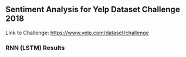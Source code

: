 ## Sentiment Analysis for Yelp Dataset Challenge 2018

Link to Challenge: https://www.yelp.com/dataset/challenge

### RNN (LSTM) Results
